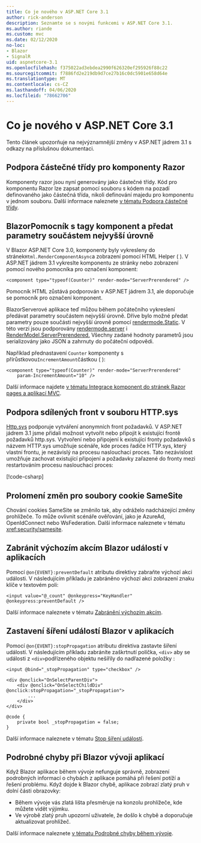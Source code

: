 ```yaml
---
title: Co je nového v ASP.NET Core 3.1
author: rick-anderson
description: Seznamte se s novými funkcemi v ASP.NET Core 3.1.
ms.author: riande
ms.custom: mvc
ms.date: 02/12/2020
no-loc:
- Blazor
- SignalR
uid: aspnetcore-3.1
ms.openlocfilehash: f375022ad3ebdea2990f626320ef295926f88c22
ms.sourcegitcommit: f7886fd2e219db9d7ce27b16c0dc5901e658d64e
ms.translationtype: MT
ms.contentlocale: cs-CZ
ms.lasthandoff: 04/06/2020
ms.locfileid: "78662706"
---
```

# <a name="whats-new-in-aspnet-core-31"></a>Co je nového v ASP.NET Core 3.1

Tento článek upozorňuje na nejvýznamnější změny v ASP.NET jádrem 3.1 s odkazy na příslušnou dokumentaci.

## <a name="partial-class-support-for-razor-components"></a>Podpora částečné třídy pro komponenty Razor

Komponenty razor jsou nyní generovány jako částečné třídy. Kód pro komponentu Razor lze zapsat pomocí souboru s kódem na pozadí definovaného jako částečná třída, nikoli definování majedu pro komponentu v jednom souboru. Další informace naleznete [v tématu Podpora částečné třídy](xref:blazor/components#partial-class-support).

## <a name="opno-locblazor-component-tag-helper-and-pass-parameters-to-top-level-components"></a>BlazorPomocník s tagy komponent a předat parametry součástem nejvyšší úrovně

V Blazor ASP.NET Core 3.0, komponenty byly vykresleny do stránek`Html.RenderComponentAsync`a zobrazení pomocí HTML Helper ( ). V ASP.NET jádrem 3.1 vykreslte komponentu ze stránky nebo zobrazení pomocí nového pomocníka pro označení komponent:

```cshtml
<component type="typeof(Counter)" render-mode="ServerPrerendered" />
```

Pomocník HTML zůstává podporován v ASP.NET jádrem 3.1, ale doporučuje se pomocník pro označení komponent.

BlazorServerové aplikace teď můžou během počátečního vykreslení předávat parametry součástem nejvyšší úrovně. Dříve bylo možné předat parametry pouze součásti nejvyšší úrovně pomocí [rendermode.Static](xref:Microsoft.AspNetCore.Mvc.Rendering.RenderMode.Static). V této verzi jsou podporovány [rendermode.server](xref:Microsoft.AspNetCore.Mvc.Rendering.RenderMode.Server) i [RenderModel.ServerPrerendered.](xref:Microsoft.AspNetCore.Mvc.Rendering.RenderMode.ServerPrerendered) Všechny zadané hodnoty parametrů jsou serializovány jako JSON a zahrnuty do počáteční odpovědi.

Například přednastavení `Counter` komponenty s přírůstkovou`IncrementAmount`částkou ( ):

```cshtml
<component type="typeof(Counter)" render-mode="ServerPrerendered" 
    param-IncrementAmount="10" />
```

Další informace najdete [v tématu Integrace komponent do stránek Razor pages a aplikací MVC](xref:blazor/integrate-components).

## <a name="support-for-shared-queues-in-httpsys"></a>Podpora sdílených front v souboru HTTP.sys

[Http.sys](xref:fundamentals/servers/httpsys) podporuje vytváření anonymních front požadavků. V ASP.NET jádrem 3.1 jsme přidali možnost vytvořit nebo připojit k existující frontě požadavků http.sys. Vytvoření nebo připojení k existující fronty požadavků s názvem HTTP.sys umožňuje scénáře, kde proces řadiče HTTP.sys, který vlastní frontu, je nezávislý na procesu naslouchací proces. Tato nezávislost umožňuje zachovat existující připojení a požadavky zařazené do fronty mezi restartováním procesu naslouchací proces:

[!code-csharp[](sample/Program.cs?name=snippet)]

## <a name="breaking-changes-for-samesite-cookies"></a>Prolomení změn pro soubory cookie SameSite

Chování cookies SameSite se změnilo tak, aby odráželo nadcházející změny prohlížeče. To může ovlivnit scénáře ověřování, jako je AzureAd, OpenIdConnect nebo WsFederation. Další informace naleznete v tématu <xref:security/samesite>.

## <a name="prevent-default-actions-for-events-in-opno-locblazor-apps"></a>Zabránit výchozím akcím Blazor událostí v aplikacích

Pomocí `@on{EVENT}:preventDefault` atributu direktivy zabraňte výchozí akci události. V následujícím příkladu je zabráněno výchozí akci zobrazení znaku klíče v textovém poli:

```razor
<input value="@_count" @onkeypress="KeyHandler" @onkeypress:preventDefault />
```

Další informace naleznete v tématu [Zabránění výchozím akcím](xref:blazor/event-handling#prevent-default-actions).

## <a name="stop-event-propagation-in-opno-locblazor-apps"></a>Zastavení šíření událostí Blazor v aplikacích

Pomocí `@on{EVENT}:stopPropagation` atributu direktiva zastavte šíření událostí. V následujícím příkladu zabráníte zaškrtnutí políčka, `<div>` aby se události z `<div>`podřízeného objektu nešířily do nadřazené položky :

```razor
<input @bind="_stopPropagation" type="checkbox" />

<div @onclick="OnSelectParentDiv">
    <div @onclick="OnSelectChildDiv" @onclick:stopPropagation="_stopPropagation">
        ...
    </div>
</div>

@code {
    private bool _stopPropagation = false;
}
```

Další informace naleznete v tématu [Stop šíření událostí](xref:blazor/event-handling#stop-event-propagation).

## <a name="detailed-errors-during-opno-locblazor-app-development"></a>Podrobné chyby při Blazor vývoji aplikací

Když Blazor aplikace během vývoje nefunguje správně, zobrazení podrobných informací o chybách z aplikace pomáhá při řešení potíží a řešení problému. Když dojde k Blazor chybě, aplikace zobrazí zlatý pruh v dolní části obrazovky:

* Během vývoje vás zlatá lišta přesměruje na konzolu prohlížeče, kde můžete vidět výjimku.
* Ve výrobě zlatý pruh upozorní uživatele, že došlo k chybě a doporučuje aktualizovat prohlížeč.

Další informace naleznete [v tématu Podrobné chyby během vývoje](xref:blazor/handle-errors#detailed-errors-during-development).
